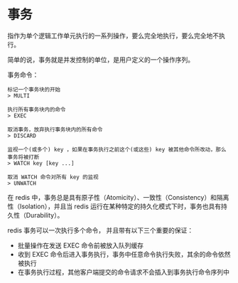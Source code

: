 # 事务

指作为单个逻辑工作单元执行的一系列操作，要么完全地执行，要么完全地不执行。

简单的说，事务就是并发控制的单位，是用户定义的一个操作序列。

事务命令：

```transaction
标记一个事务块的开始
> MULTI

执行所有事务块内的命令
> EXEC

取消事务，放弃执行事务块内的所有命令
> DISCARD

监视一个(或多个) key ，如果在事务执行之前这个(或这些) key 被其他命令所改动，那么事务将被打断
> WATCH key [key ...]

取消 WATCH 命令对所有 key 的监视
> UNWATCH
```

在 redis 中，事务总是具有原子性（Atomicity）、一致性（Consistency）和隔离性（Isolation），并且当 redis 运行在某种特定的持久化模式下时，事务也具有持久性（Durability）。

redis 事务可以一次执行多个命令， 并且带有以下三个重要的保证：

* 批量操作在发送 EXEC 命令前被放入队列缓存
* 收到 EXEC 命令后进入事务执行，事务中任意命令执行失败，其余的命令依然被执行
* 在事务执行过程，其他客户端提交的命令请求不会插入到事务执行命令序列中

